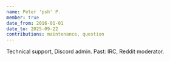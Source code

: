 ```yaml
---
name: Peter 'psh' P.
member: true
date_from: 2016-01-01
date_to: 2025-09-22
contributions: maintenance, question
---
```

Technical support, Discord admin. Past: IRC, Reddit moderator.

